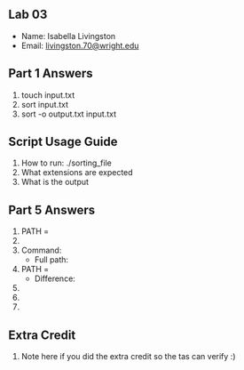 ## Lab 03

- Name: Isabella Livingston
- Email: livingston.70@wright.edu

## Part 1 Answers

1. touch input.txt
2. sort input.txt
3. sort -o output.txt input.txt

## Script Usage Guide

1. How to run: ./sorting_file
2. What extensions are expected
3. What is the output

## Part 5 Answers

1. PATH =
2.
3. Command:
   - Full path:
4. PATH =
   - Difference:
5.
6.
7.

## Extra Credit

1. Note here if you did the extra credit so the tas can verify :)


